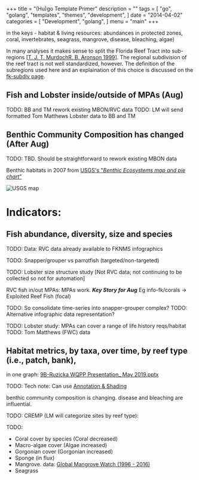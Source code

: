 +++
title = "(Hu)go Template Primer"
description = ""
tags = [
    "go",
    "golang",
    "templates",
    "themes",
    "development",
]
date = "2014-04-02"
categories = [
    "Development",
    "golang",
]
menu = "main"
+++

in the keys - habitat & living resources: abundances in protected zones, coral, invertebrates, seagrass, mangrove, disease, bleaching, algae)

In many analyses it makes sense to split the Florida Reef Tract into sub-regions [[T. J. T. MurdochR. B. Aronson
 1999](https://link.springer.com/article/10.1007/s003380050210)].
The regional subdivision of the reef tract is not well standardized, however.
The definition of the subregions used here and an explaination of this choice is discussed on the [fk-subdiv page](fk-subidv.md).

## Fish and Lobster inside/outside of MPAs (Aug)
TODO: BB and TM rework existing MBON/RVC data
TODO: LM will send formatted Tom Matthews Lobster data to BB and TM

## Benthic Community Composition has changed (After Aug)
TODO: TBD. Should be straightforward to rework existing MBON data

Benthic habitats in 2007 from [USGS's "*Benthic Ecosystems map and pie chart*"](https://pubs.usgs.gov/pp/2007/1751/professional-paper/figures/benthic-ecosystems.html)

![USGS map](https://pubs.usgs.gov/pp/2007/1751/professional-paper/intro-images/benthic-ecosystemsLG.gif)



# Indicators:
## Fish abundance, diversity, size and species
TODO: Data: RVC data already available to FKNMS infographics

TODO: Snapper/grouper vs parrotfish (targeted/non-targeted)

TODO: Lobster size structure study [Not RVC data; not continuing to be collected so not for automation]

RVC fish in/out MPAs: MPAs work. ***Key Story for Aug***
Eg info-fk/corals -> Exploited Reef Fish (focal)

TODO: So consolidate time-series into snapper-grouper complex?
TODO: Alternative infographic data representation?

TODO: Lobster study: MPAs can cover a range of life history reqs/habitat
TODO: Tom Matthews (FWC) data


## Habitat metrics, by taxa, over time, by reef type (i.e., patch, bank),
in one graph:
[9B-Ruzicka WQPP Presentation_ May 2019.pptx](https://drive.google.com/open?id=181OYdxt0sXZYVNqz41f6m9KZQMdS2Ex0)

TODO: Tech note: Can use [Annotation & Shading](https://rstudio.github.io/dygraphs/gallery-annotations.html)

benthic community composition is changing.
disease and bleaching are influential.

TODO: CREMP (LM will categorize sites by reef type):

TODO:
* Coral cover by species (Coral decreased)
* Macro-algae cover (Algae increased)
* Gorgonian cover (Gorgonian increased)
* Sponge (in flux)
* Mangrove. data: [Global Mangrove Watch (1996 - 2016)](http://data.unep-wcmc.org/datasets/4)
* Seagrass
